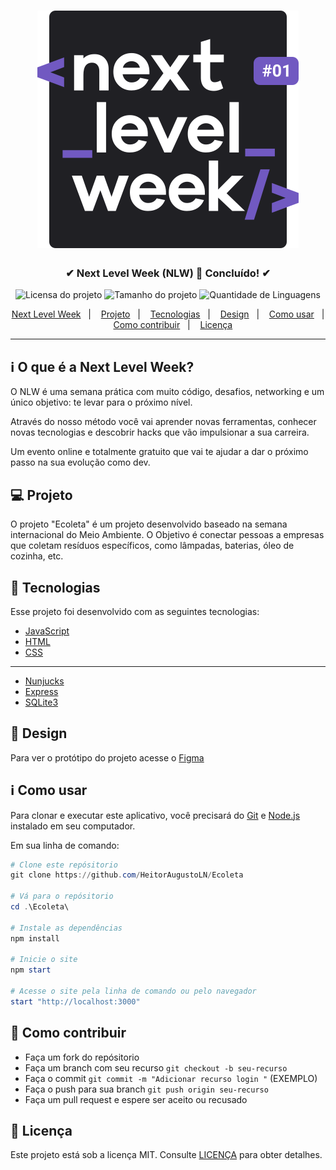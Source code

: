 <h1 align="center">
  <img src=".github/logo.svg" alt="Logo da Next Level Week">
</h1>

<h3 align="center">
  <strong>✔ Next Level Week (NLW) 🚀 Concluído! ✔</strong>
</h3>

<p align="center">
  <img src="https://img.shields.io/github/license/HeitorAugustoLN/Ecoleta?color=7159C1&style=for-the-badge" alt="Licensa do projeto">

  <img src="https://img.shields.io/github/repo-size/HeitorAugustoLN/Ecoleta?color=7159C1&style=for-the-badge" alt="Tamanho do projeto">

  <img src="https://img.shields.io/github/languages/count/HeitorAugustoLN/Ecoleta?color=7159C1&style=for-the-badge" alt="Quantidade de Linguagens">
</p>

<p align="center">
  <a href="#ℹ-o-que-é-a-next-level-week">Next Level Week</a>&nbsp;&nbsp;&nbsp;|&nbsp;&nbsp;&nbsp;
  <a href="#-projeto">Projeto</a>&nbsp;&nbsp;&nbsp;|&nbsp;&nbsp;&nbsp;
  <a href="#-tecnologias">Tecnologias</a>&nbsp;&nbsp;&nbsp;|&nbsp;&nbsp;&nbsp;
  <a href="#-design">Design</a>&nbsp;&nbsp;&nbsp;|&nbsp;&nbsp;&nbsp;
  <a href="#ℹ-como-usar">Como usar</a>&nbsp;&nbsp;&nbsp;|&nbsp;&nbsp;&nbsp;
  <a href="#-como-contribuir">Como contribuir</a>&nbsp;&nbsp;&nbsp;|&nbsp;&nbsp;&nbsp;
  <a href="#-licença">Licença</a>
</p>

---

## ℹ O que é a Next Level Week?

O NLW é uma semana prática com muito código, desafios, networking e um único objetivo: te levar para o próximo nível.

Através do nosso método você vai aprender novas ferramentas, conhecer novas tecnologias e descobrir hacks que vão impulsionar a sua carreira.

Um evento online e totalmente gratuito que vai te ajudar a dar o próximo passo na sua evolução como dev.

## 💻 Projeto

O projeto "Ecoleta" é um projeto desenvolvido baseado na semana internacional do Meio Ambiente. O Objetivo é conectar pessoas a empresas que coletam resíduos específicos, como lâmpadas, baterias, óleo de cozinha, etc.

## 🚀 Tecnologias

Esse projeto foi desenvolvido com as seguintes tecnologias:

- [JavaScript](https://pt.wikipedia.org/wiki/JavaScript)
- [HTML](https://pt.wikipedia.org/wiki/HTML)
- [CSS](https://pt.wikipedia.org/wiki/Cascading_Style_Sheets)

---

- [Nunjucks](https://mozilla.github.io/nunjucks/)
- [Express](https://expressjs.com/pt-br/)
- [SQLite3](https://www.sqlite.org/index.html)

## 🎨 Design

Para ver o protótipo do projeto acesse o [Figma](https://www.figma.com/file/1SxgOMojOB2zYT0Mdk28lB/?viewer=1&node-id=)

## ℹ Como usar

Para clonar e executar este aplicativo, você precisará do [Git](https://git-scm.com) e [Node.js](https://nodejs.org/pt-br/) instalado em seu computador.

Em sua linha de comando:

```powershell
# Clone este repósitorio
git clone https://github.com/HeitorAugustoLN/Ecoleta

# Vá para o repósitorio
cd .\Ecoleta\

# Instale as dependências
npm install

# Inicie o site
npm start

# Acesse o site pela linha de comando ou pelo navegador
start "http://localhost:3000"
```

## 🤔 Como contribuir

- Faça um fork do repósitorio
- Faça um branch com seu recurso `git checkout -b seu-recurso`
- Faça o commit `git commit -m "Adicionar recurso login "` (EXEMPLO)
- Faça o push para sua branch `git push origin seu-recurso`
- Faça um pull request e espere ser aceito ou recusado

## 📝 Licença

Este projeto está sob a licença MIT. Consulte [LICENÇA](https://github.com/HeitorAugustoLN/Ecoleta/blob/master/LICENSE) para obter detalhes.
